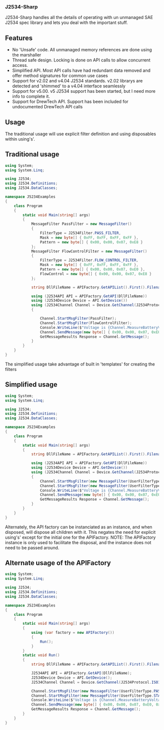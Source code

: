 ### J2534-Sharp ###

J2534-Sharp handles all the details of operating with un unmanaged SAE J2534 spec library and lets you deal with the important stuff.

## Features ##

- No 'Unsafe' code.  All unmanaged memory references are done using the marshaller
- Thread safe design.   Locking is done on API calls to allow concurrent access.
- Simplified API.  Most API calls have had redundant data removed and offer method signatures for common use cases
- Support for v2.02 and v4.04 J2534 standards.  v2.02 librarys are detected and 'shimmed' to a v4.04 interface seamlessly
- Support for v5.00.  v5 J2534 support has been started, but I need more info to complete it.
- Support for DrewTech API.  Support has been included for undocumented DrewTech API calls

## Usage ##

The traditional usage will use explicit filter definition and using disposables within using's'.

## Traditional usage ##

```csharp
using System;
using System.Linq;

using J2534;
using J2534.Definitions;
using J2534.DataClasses;

namespace J5234Examples
{
    class Program
    {
        static void Main(string[] args)
        {
            MessageFilter PassFilter = new MessageFilter()
            {
                FilterType = J2534Filter.PASS_FILTER,
                Mask = new byte[] { 0xFF, 0xFF, 0xFF, 0xFF },
                Pattern = new byte[] { 0x00, 0x00, 0x07, 0xE8 }
            };
            MessageFilter FlowControlFilter = new MessageFilter()
            {
                FilterType = J2534Filter.FLOW_CONTROL_FILTER,
                Mask = new byte[] { 0xFF, 0xFF, 0xFF, 0xFF },
                Pattern = new byte[] { 0x00, 0x00, 0x07, 0xE0 },
                FlowControl = new byte[] { 0x00, 0x00, 0x07, 0xE8 }
            };

            string DllFileName = APIFactory.GetAPIList().First().Filename;

            using (J2534API API = APIFactory.GetAPI(DllFileName))
            using (J2534Device Device = API.GetDevice())
            using (J2534Channel Channel = Device.GetChannel(J2534Protocol.ISO15765, J2534Baud.ISO15765, J2534CONNECTFLAG.NONE))
            {

                Channel.StartMsgFilter(PassFilter);
                Channel.StartMsgFilter(FlowControlFilter);
                Console.WriteLine($"Voltage is {Channel.MeasureBatteryVoltage() / 1000}");
                Channel.SendMessage(new byte[] { 0x00, 0x00, 0x07, 0xE0, 0x01, 0x00 });
                GetMessageResults Response = Channel.GetMessage();
            }
        }
    }
}
```
The simplified usage take advantage of built in 'templates' for creating the filters

## Simplified usage ##

```csharp
using System;
using System.Linq;

using J2534;
using J2534.Definitions;
using J2534.DataClasses;

namespace J5234Examples
{
    class Program
    {
        static void Main(string[] args)
        {
            string DllFileName = APIFactory.GetAPIList().First().Filename;

            using (J2534API API = APIFactory.GetAPI(DllFileName))
            using (J2534Device Device = API.GetDevice())
            using (J2534Channel Channel = Device.GetChannel(J2534Protocol.ISO15765, J2534Baud.ISO15765, J2534CONNECTFLAG.NONE))
            {
                Channel.StartMsgFilter(new MessageFilter(UserFilterType.PASS, new byte[] { 0x00, 0x00, 0x07, 0xE0}));
                Channel.StartMsgFilter(new MessageFilter(UserFilterType.STANDARDISO15765, new byte[] { 0x00, 0x00, 0x07, 0xE0}));
                Console.WriteLine($"Voltage is {Channel.MeasureBatteryVoltage() / 1000}");
                Channel.SendMessage(new byte[] { 0x00, 0x00, 0x07, 0xE0, 0x01, 0x00 });
                GetMessageResults Response = Channel.GetMessage();
            }
        }
    }
}
```

Alternately, the API factory can be instanciated as an instance, and when disposed, will dispose all children with it.  This negates the need for explicit using's'
except for the initial one for the APIFactory.  NOTE:  The APIFactory instance is only used to facilitate the disposal, and the instance does not need to be passed
around.

## Alternate usage of the APIFactory ##

```csharp
using System;
using System.Linq;

using J2534;
using J2534.Definitions;
using J2534.DataClasses;

namespace J5234Examples
{
    class Program
    {
        static void Main(string[] args)
        {
            using (var factory = new APIFactory())
            {
                Run();
            }
        }
        static void Run()
        {
            string DllFileName = APIFactory.GetAPIList().First().Filename;

            J2534API API = APIFactory.GetAPI(DllFileName);
            J2534Device Device = API.GetDevice();
            J2534Channel Channel = Device.GetChannel(J2534Protocol.ISO15765, J2534Baud.ISO15765, J2534CONNECTFLAG.NONE);

            Channel.StartMsgFilter(new MessageFilter(UserFilterType.PASS, new byte[] { 0x00, 0x00, 0x07, 0xE0}));
            Channel.StartMsgFilter(new MessageFilter(UserFilterType.STANDARDISO15765, new byte[] { 0x00, 0x00, 0x07, 0xE0 }));
            Console.WriteLine($"Voltage is {Channel.MeasureBatteryVoltage() / 1000}");
            Channel.SendMessage(new byte[] { 0x00, 0x00, 0x07, 0xE0, 0x01, 0x00 });
            GetMessageResults Response = Channel.GetMessage();
        }
    }
}
```